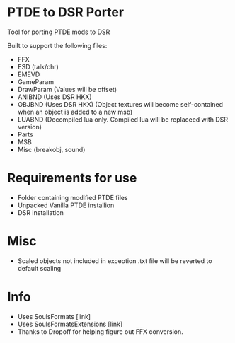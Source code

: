 # PTDE to DSR Porter
Tool for porting PTDE mods to DSR

Built to support the following files:
* FFX
* ESD (talk/chr)
* EMEVD
* GameParam
* DrawParam (Values will be offset)
* ANIBND (Uses DSR HKX)
* OBJBND (Uses DSR HKX) (Object textures will become self-contained when an object is added to a new msb)
* LUABND (Decompiled lua only. Compiled lua will be replaceed with DSR version)
* Parts
* MSB
* Misc (breakobj, sound)

# Requirements for use
* Folder containing modified PTDE files
* Unpacked Vanilla PTDE installion
* DSR installation


# Misc
* Scaled objects not included in exception .txt file will be reverted to default scaling

# Info
* Uses SoulsFormats [link]
* Uses SoulsFormatsExtensions [link]
* Thanks to Dropoff for helping figure out FFX conversion.